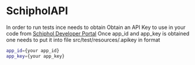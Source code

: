 # SchipholAPI
In order to run tests ince needs to obtain Obtain an API Key to use in your code from [Schiphol Developer Portal](https://developer.schiphol.nl/)
Once app_id and app_key is obtained one needs to put it into file src/test/resources/.apikey in format
```bash
app_id={your app_id}
app_key={your app_key}
```
